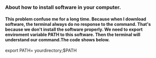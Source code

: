 ### About how to install software in your computer.

#### This problem confuse me for a long time. Because when I download software, the terminal always do no response to the command. That's because we don't install the software properly. We need to export enviroment variable PATH to this software. Then the terminal will understand our command.The code shows below.
export PATH= yourdirectory;$PATH
<pre>
